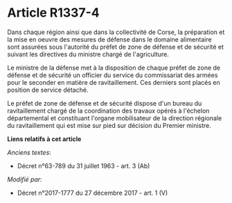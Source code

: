 # Article R1337-4

Dans chaque région ainsi que dans la   collectivité de Corse, la préparation et la mise en oeuvre des mesures de défense dans
le domaine alimentaire sont assurées sous l'autorité du préfet de zone de défense et de sécurité et suivant les directives du
ministre chargé de l'agriculture. 

Le ministre de la défense met à la disposition de chaque préfet de zone de défense et de sécurité un officier du service du
commissariat des armées pour le seconder en matière de ravitaillement. Ces derniers sont placés en position de service
détaché. 

Le préfet de zone de défense et de sécurité dispose d'un bureau du ravitaillement chargé de la coordination des travaux
opérés à l'échelon départemental et constituant l'organe mobilisateur de la direction régionale du ravitaillement qui est
mise sur pied sur décision du Premier ministre.

**Liens relatifs à cet article**

_Anciens textes_:

  - Décret n°63-789 du 31 juillet 1963 - art. 3 (Ab)

_Modifié par_:

  - Décret n°2017-1777 du 27 décembre 2017 - art. 1 (V)
